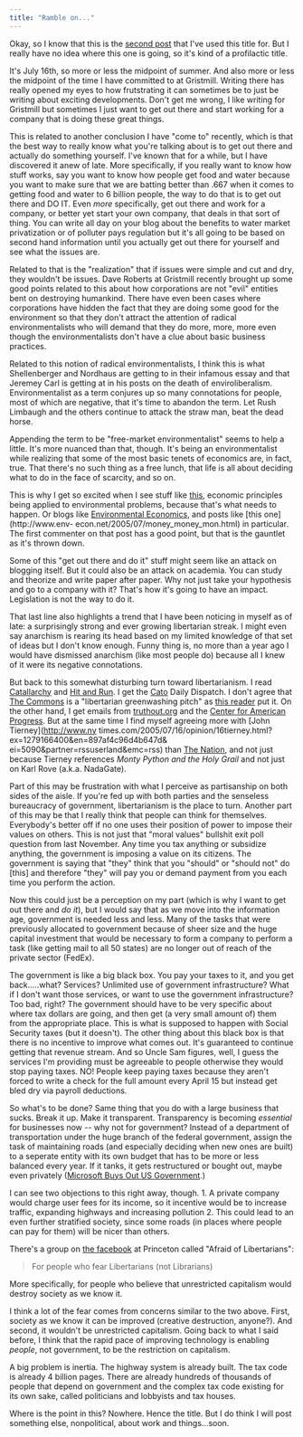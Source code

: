```yaml
---
title: "Ramble on..."
---
```

Okay, so I know that this is the [second
post](http://gristmill.grist.org/story/2005/6/14/204032/293) that I've used
this title for. But I really have no idea where this one is going, so it's
kind of a profilactic title.

  
It's July 16th, so more or less the midpoint of summer. And also more or less
the midpoint of the time I have committed to at Gristmill. Writing there has
really opened my eyes to how frutstrating it can sometimes be to just be
writing about exciting developments. Don't get me wrong, I like writing for
Gristmill but sometimes I just want to get out there and start working for a
company that is doing these great things.

  
This is related to another conclusion I have "come to" recently, which is that
the best way to really know what you're talking about is to get out there and
actually do something yourself. I've known that for a while, but I have
discovered it anew of late. More specifically, if you really want to know how
stuff works, say you want to know how people get food and water because you
want to make sure that we are batting better than .667 when it comes to
getting food and water to 6 billion people, the way to do that is to get out
there and DO IT. Even _more_ specifically, get out there and work for a
company, or better yet start your own company, that deals in that sort of
thing. You can write all day on your blog about the benefits to water market
privatization or of polluter pays regulation but it's all going to be based on
second hand information until you actually get out there for yourself and see
what the issues are.

  
Related to that is the "realization" that if issues were simple and cut and
dry, they wouldn't be issues. Dave Roberts at Gristmill recently brought up
some good points related to this about how corporations are not "evil"
entities bent on destroying humankind. There have even been cases where
corporations have hidden the fact that they are doing some good for the
environment so that they don't attract the attention of radical
environmentalists who will demand that they do more, more, more even though
the environmentalists don't have a clue about basic business practices.

  
Related to this notion of radical environmentalists, I think this is what
Shellenberger and Nordhaus are getting to in their infamous essay and that
Jeremey Carl is getting at in his posts on the death of enviroliberalism.
Environmentalist as a term conjures up so many connotations for people, most
of which are negative, that it's time to abandon the term. Let Rush Limbaugh
and the others continue to attack the straw man, beat the dead horse.

  
Appending the term to be "free-market environmentalist" seems to help a
little. It's more nuanced than that, though. It's being an environmentalist
while realizing that some of the most basic tenets of economics are, in fact,
true. That there's no such thing as a free lunch, that life is all about
deciding what to do in the face of scarcity, and so on.

  
This is why I get so excited when I see stuff like
[this](http://gristmill.grist.org/story/2005/7/15/52016/5468), economic
principles being applied to environmental problems, because that's what needs
to happen. Or blogs like [Environmental Economics](http://www.env-econ.net),
and posts like [this one](http://www.env-
econ.net/2005/07/money_money_mon.html) in particular. The first commenter on
that post has a good point, but that is the gauntlet as it's thrown down.

  
Some of this "get out there and do it" stuff might seem like an attack on
blogging itself. But it could also be an attack on academia. You can study and
theorize and write paper after paper. Why not just take your hypothesis and go
to a company with it? That's how it's going to have an impact. Legislation is
not the way to do it.

  
That last line also highlights a trend that I have been noticing in myself as
of late: a surprisingly strong and ever growing libertarian streak. I might
even say anarchism is rearing its head based on my limited knowledge of that
set of ideas but I don't know enough. Funny thing is, no more than a year ago
I would have dismissed anarchism (like most people do) because all I knew of
it were its negative connotations.

  
But back to this somewhat disturbing turn toward libertarianism. I read
[Catallarchy](http://catallarchy.net) and [Hit and
Run](http://www.reason.com/hitandrun/). I get the [Cato](http://www.cato.org)
Daily Dispatch. I don't agree that [The Commons](http://commonsblog.org) is a
"libertarian greenwashing pitch" as [this
reader](http://gristmill.grist.org/comments/2005/6/28/51543/8984/1#1) put it.
On the other hand, I get emails from [truthout.org](http://www.truthout.org)
and the [Center for American Progress](http://www.americanprogress.org). But
at the same time I find myself agreeing more with [John Tierney](http://www.ny
times.com/2005/07/16/opinion/16tierney.html?ex=1279166400&en=897af4c96d4b647d&
ei=5090&partner=rssuserland&emc=rss) than [The
Nation](http://www.thenation.com), and not just because Tierney references
_Monty Python and the Holy Grail_ and not just on Karl Rove (a.k.a. NadaGate).

  
Part of this may be frustration with what I perceive as partisanship on both
sides of the aisle. If you're fed up with both parties and the senseless
bureaucracy of government, libertarianism is the place to turn. Another part
of this may be that I really think that people can think for themselves.
Everybody's better off if no one uses their position of power to impose their
values on others. This is not just that "moral values" bullshit exit poll
question from last November. Any time you tax anything or subsidize anything,
the government is imposing a value on its citizens. The government is saying
that "they" think that you "should" or "should not" do [this] and therefore
"they" will pay you or demand payment from you each time you perform the
action.

  
Now this could just be a perception on my part (which is why I want to get out
there and _do it_), but I would say that as we move into the information age,
government is needed less and less. Many of the tasks that were previously
allocated to government because of sheer size and the huge capital investment
that would be necessary to form a company to perform a task (like getting mail
to all 50 states) are no longer out of reach of the private sector (FedEx).

  
The government is like a big black box. You pay your taxes to it, and you get
back.....what? Services? Unlimited use of government infrastructure? What if I
don't want those services, or want to use the government infrastructure? Too
bad, right? The government should have to be very specific about where tax
dollars are going, and then get (a very small amount of) them from the
appropriate place. This is what is supposed to happen with Social Security
taxes (but it doesn't). The other thing about this black box is that there is
no incentive to improve what comes out. It's guaranteed to continue getting
that revenue stream. And so Uncle Sam figures, well, I guess the services I'm
providing must be agreeable to people otherwise they would stop paying taxes.
NO! People keep paying taxes because they aren't forced to write a check for
the full amount every April 15 but instead get bled dry via payroll
deductions.

  
So what's to be done? Same thing that you do with a large business that sucks.
Break it up. Make it transparent. Transparency is becoming _essential_ for
businesses now -- why not for government? Instead of a department of
transportation under the huge branch of the federal government, assign the
task of maintaining roads (and especially deciding when new ones are built) to
a seperate entity with its own budget that has to be more or less balanced
every year. If it tanks, it gets restructured or bought out, maybe even
privately ([Microsoft Buys Out US
Government](http://ifaq.wap.org/computers/mspurchasesus.html).)

  
I can see two objections to this right away, though. 1. A private company
would charge user fees for its income, so it incentive would be to increase
traffic, expanding highways and increasing pollution 2. This could lead to an
even further stratified society, since some roads (in places where people can
pay for them) will be nicer than others.

  
There's a group on [the facebook](http://www.thefacebook.com) at Princeton
called "Afraid of Libertarians":

> For people who fear Libertarians (not Librarians)

  
More specifically, for people who believe that unrestricted capitalism would
destroy society as we know it.

I think a lot of the fear comes from concerns similar to the two above. First,
society as we know it can be improved (creative destruction, anyone?). And
second, it wouldn't be unrestricted capitalism. Going back to what I said
before, I think that the rapid pace of improving technology is enabling
_people_, not government, to be the restriction on capitalism.

  
A big problem is inertia. The highway system is already built. The tax code is
already 4 billion pages. There are already hundreds of thousands of people
that depend on government and the complex tax code existing for its own sake,
called politicians and lobbyists and tax houses.

  
Where is the point in this? Nowhere. Hence the title. But I do think I will
post something else, nonpolitical, about work and things...soon.

